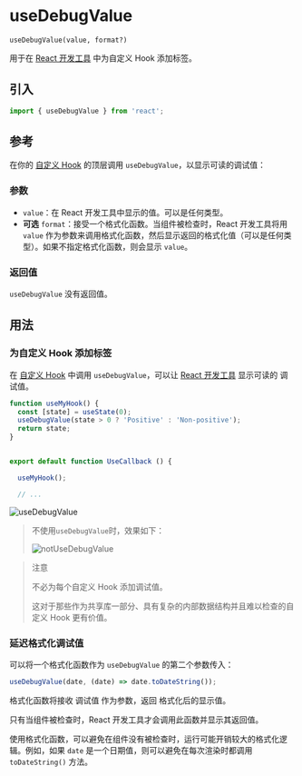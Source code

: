 # useDebugValue

`useDebugValue(value, format?)`

用于在 [React 开发工具](https://zh-hans.react.dev/learn/react-developer-tools) 中为自定义 Hook 添加标签。

## 引入

```js
import { useDebugValue } from 'react';
```

## 参考

在你的 [自定义 Hook](https://zh-hans.react.dev/learn/reusing-logic-with-custom-hooks) 的顶层调用 `useDebugValue`，以显示可读的调试值：

### 参数

- `value`：在 React 开发工具中显示的值。可以是任何类型。
- **可选** `format`：接受一个格式化函数。当组件被检查时，React 开发工具将用 `value` 作为参数来调用格式化函数，然后显示返回的格式化值（可以是任何类型）。如果不指定格式化函数，则会显示 `value`。

### 返回值

`useDebugValue` 没有返回值。

## 用法

### 为自定义 Hook 添加标签

在 [自定义 Hook](https://zh-hans.react.dev/learn/reusing-logic-with-custom-hooks) 中调用 `useDebugValue`，可以让 [React 开发工具](https://zh-hans.react.dev/learn/react-developer-tools) 显示可读的 调试值。

```js
function useMyHook() {
  const [state] = useState(0);
  useDebugValue(state > 0 ? 'Positive' : 'Non-positive');
  return state;
}


export default function UseCallback () {

  useMyHook();

  // ...
```

![useDebugValue](../../../../../assets/images/react-reference/useDebugValue/useDebugValue.png)

> 不使用`useDebugValue`时，效果如下：
>
> ![notUseDebugValue](../../../../../assets/images/react-reference/useDebugValue/notUseDebugValue.png)

> <success icon='file -exception'>注意</success>
>
> 不必为每个自定义 Hook 添加调试值。
>
> 这对于那些作为共享库一部分、具有复杂的内部数据结构并且难以检查的自定义 Hook 更有价值。

### 延迟格式化调试值

可以将一个格式化函数作为 `useDebugValue` 的第二个参数传入：

```js
useDebugValue(date, (date) => date.toDateString());
```

格式化函数将接收 调试值 作为参数，返回 格式化后的显示值。

只有当组件被检查时，React 开发工具才会调用此函数并显示其返回值。

使用格式化函数，可以避免在组件没有被检查时，运行可能开销较大的格式化逻辑。例如，如果 `date` 是一个日期值，则可以避免在每次渲染时都调用 `toDateString()` 方法。
